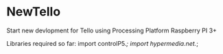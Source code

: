 # NewTello

Start new devlopment for Tello using Processing 
Platform Raspberry PI 3+ 
 
Libraries required so far: 
import controlP5.*;
import hypermedia.net.*;